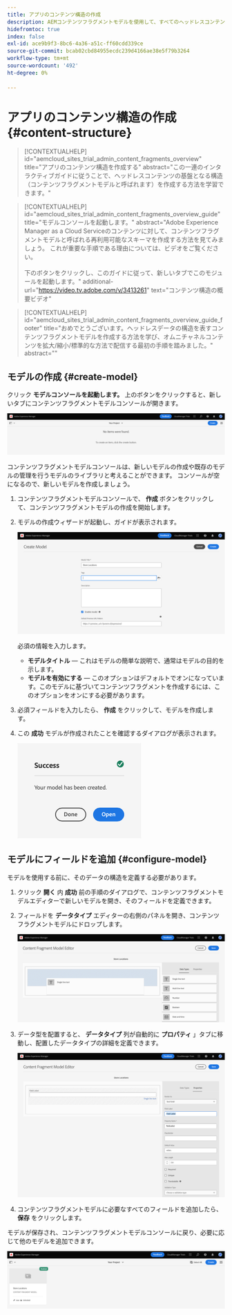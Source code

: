 ```yaml
---
title: アプリのコンテンツ構造の作成
description: AEMコンテンツフラグメントモデルを使用して、すべてのヘッドレスコンテンツの基盤となる構造を作成する方法を説明します。
hidefromtoc: true
index: false
exl-id: ace9b9f3-8bc6-4a36-a51c-ff60cdd339ce
source-git-commit: bcab02cbd84955ecdc239d4166ae38e5f79b3264
workflow-type: tm+mt
source-wordcount: '492'
ht-degree: 0%

---
```



# アプリのコンテンツ構造の作成 {#content-structure}

>[!CONTEXTUALHELP]
>id="aemcloud_sites_trial_admin_content_fragments_overview"
>title="アプリのコンテンツ構造を作成する"
>abstract="この一連のインタラクティブガイドに従うことで、ヘッドレスコンテンツの基盤となる構造（コンテンツフラグメントモデルと呼ばれます）を作成する方法を学習できます。"

>[!CONTEXTUALHELP]
>id="aemcloud_sites_trial_admin_content_fragments_overview_guide"
>title="モデルコンソールを起動します。"
>abstract="Adobe Experience Manager as a Cloud Serviceのコンテンツに対して、コンテンツフラグメントモデルと呼ばれる再利用可能なスキーマを作成する方法を見てみましょう。 これが重要な手順である理由については、ビデオをご覧ください。 <br><br>下のボタンをクリックし、このガイドに従って、新しいタブでこのモジュールを起動します。"
>additional-url="https://video.tv.adobe.com/v/3413261" text="コンテンツ構造の概要ビデオ"

>[!CONTEXTUALHELP]
>id="aemcloud_sites_trial_admin_content_fragments_overview_guide_footer"
>title="おめでとうございます。ヘッドレスデータの構造を表すコンテンツフラグメントモデルを作成する方法を学び、オムニチャネルコンテンツを拡大/縮小/標準的な方法で配信する最初の手順を踏みました。"
>abstract=""

## モデルの作成 {#create-model}

クリック **モデルコンソールを起動します。** 上のボタンをクリックすると、新しいタブにコンテンツフラグメントモデルコンソールが開きます。

![コンテンツフラグメントモデルコンソール](assets/content-structure/content-fragment-model-console.png)

コンテンツフラグメントモデルコンソールは、新しいモデルの作成や既存のモデルの管理を行うモデルのライブラリと考えることができます。 コンソールが空になるので、新しいモデルを作成しましょう。

1. コンテンツフラグメントモデルコンソールで、 **作成** ボタンをクリックして、コンテンツフラグメントモデルの作成を開始します。

1. モデルの作成ウィザードが起動し、ガイドが表示されます。

   ![コンテンツフラグメントモデルウィザード](assets/content-structure/model-wizard.png)

   必須の情報を入力します。

   * **モデルタイトル**  — これはモデルの簡単な説明で、通常はモデルの目的を示します。
   * **モデルを有効にする**  — このオプションはデフォルトでオンになっています。このモデルに基づいてコンテンツフラグメントを作成するには、このオプションをオンにする必要があります。

1. 必須フィールドを入力したら、 **作成** をクリックして、モデルを作成します。

1. この **成功** モデルが作成されたことを確認するダイアログが表示されます。

   ![新しいコンテンツフラグメントモデルを作成するための成功ダイアログ](assets/content-structure/success.png)

## モデルにフィールドを追加 {#configure-model}

モデルを使用する前に、そのデータの構造を定義する必要があります。

1. クリック **開く** 内 **成功** 前の手順のダイアログで、コンテンツフラグメントモデルエディターで新しいモデルを開き、そのフィールドを定義できます。

1. フィールドを **データタイプ** エディターの右側のパネルを開き、コンテンツフラグメントモデルにドロップします。

   ![データタイプの追加](assets/content-structure/drop-fields.png)

1. データ型を配置すると、 **データタイプ** 列が自動的に **プロパティ** 」タブに移動し、配置したデータタイプの詳細を定義できます。

   ![データフィールドの「プロパティ」タブ](assets/content-structure/data-type-properties.png)

1. コンテンツフラグメントモデルに必要なすべてのフィールドを追加したら、 **保存** をクリックします。

モデルが保存され、コンテンツフラグメントモデルコンソールに戻り、必要に応じて他のモデルを追加できます。

![モジュール完了](assets/content-structure/content-fragment-model-console-populated.png)

